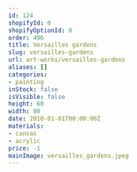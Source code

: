```yaml
---
id: 124
shopifyId: 0
shopifyOptionId: 0
order: 496
title: Versailles gardens
slug: versailles-gardens
url: art-works/versailles-gardens
aliases: []
categories:
- painting
inStock: false
isVisible: false
height: 60
width: 80
date: 2010-01-01T00:00:00Z
materials:
- canvas
- acrylic
price: -1
mainImage: versailles_gardens.jpeg
---
```

